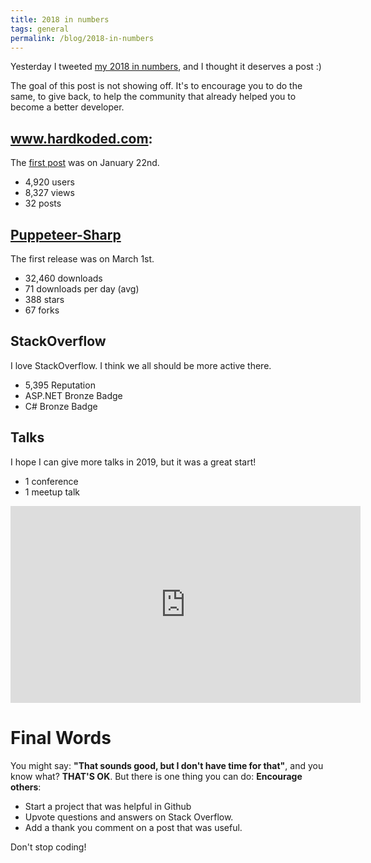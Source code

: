 ```yaml
---
title: 2018 in numbers
tags: general
permalink: /blog/2018-in-numbers
---
```


Yesterday I tweeted [my 2018 in numbers](https://twitter.com/hardkoded/status/1079849765939097602), and I thought it deserves a post :)

The goal of this post is not showing off. It's to encourage you to do the same, to give back, to help the community that already helped you to become a better developer.

## www.hardkoded.com: 

The [first post](http://www.hardkoded.com/blog/hello-world) was on January 22nd.

 * 4,920 users
 * 8,327 views
 * 32 posts

## [Puppeteer-Sharp](https://www.puppeteersharp.com/)

The first release was on March 1st.

 * 32,460 downloads
 * 71 downloads per day (avg)
 * 388 stars
 * 67 forks

## StackOverflow

I love StackOverflow. I think we all should be more active there.

* 5,395 Reputation
* ASP.NET Bronze Badge
* C# Bronze Badge

## Talks

I hope I can give more talks in 2019, but it was a great start!

 * 1 conference
 * 1 meetup talk

<iframe width="560" height="315" src="https://www.youtube.com/embed/1OCzZ5FpDsc" frameborder="0" allow="accelerometer; autoplay; encrypted-media; gyroscope; picture-in-picture" allowfullscreen></iframe>

# Final Words

You might say: **"That sounds good, but I don't have time for that"**, and you know what? **THAT'S OK**. But there is one thing you can do: **Encourage others**:
 * Start a project that was helpful in Github 
 * Upvote questions and answers on Stack Overflow.
 * Add a thank you comment on a post that was useful.

Don't stop coding!
